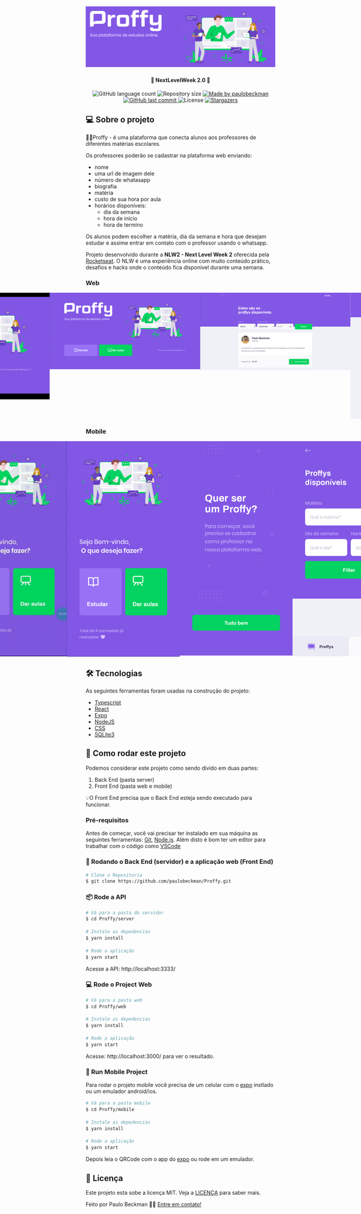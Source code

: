 <h1 align="center">
    <img alt="NextLevelWeek2" title="#NextLevelWeek2" src="./github-assets/banner.png" />
</h1>

<h4 align="center"> 
	🚀 NextLevelWeek 2.0 🚀
</h4>
  
<p align="center">
  <img alt="GitHub language count" src="https://img.shields.io/github/languages/count/paulobeckman/Proffy?color=%2304D361">
  
  <img alt="Repository size" src="https://img.shields.io/github/repo-size/paulobeckman/Proffy">
  
  <a href="https://www.linkedin.com/in/paulobeckman/">
    <img alt="Made by paulobeckman" src="https://img.shields.io/badge/made%20by-paulobeckman-%2304D361">
  </a>
	
  
  <a href="https://github.com/paulobeckman/Proffy/commits/master">
    <img alt="GitHub last commit" src="https://img.shields.io/github/last-commit/paulobeckman/Proffy">
  </a>

  <img alt="License" src="https://img.shields.io/badge/license-MIT-brightgreen">
   <a href="https://github.com/paulobeckman/Proffy/stargazers">
    <img alt="Stargazers" src="https://img.shields.io/github/stars/paulobeckman/Proffy?style=social">
  </a>
</p>


## 💻 Sobre o projeto

🧑‍🏫Proffy - é uma plataforma que conecta alunos aos professores de diferentes matérias escolares.

Os professores poderão se cadastrar na plataforma web enviando:
- nome
- uma url de imagem dele 
- número de whatasapp
- biografia
- matéria
- custo de sua hora por aula
- horários disponíveis:
  - dia da semana 
  - hora de início
  - hora de termino

Os alunos podem escolher a matéria, dia da semana e hora que desejam estudar e assime entrar em contato com o professor usando o whatsapp.
 
Projeto desenvolvido durante a **NLW2 - Next Level Week 2** oferecida pela [Rocketseat](rs).
O NLW é uma experiência online com muito conteúdo prático, desafios e hacks onde o conteúdo fica disponível durante uma semana.


### Web

<p align="center" style="display: flex; align-items: flex-start; justify-content: center;">
	
  <img alt="NextLevelWeek2" title="#NextLevelWeek2" src="./github-assets/Proffy.gif" width="800px">	
		
  <img alt="NextLevelWeek2" title="#NextLevelWeek2" src="./github-assets/pagina1.png" width="400px">

  <img alt="NextLevelWeek2" title="#NextLevelWeek2" src="./github-assets/pagina2.png" width="400px">

  <img alt="NextLevelWeek2" title="#NextLevelWeek2" src="./github-assets/pagina3.png" width="400px">
</p>


### Mobile

<p align="center" style="display: flex; align-items: flex-start; justify-content: center;">
	
  <img alt="NextLevelWeek2" title="#NextLevelWeek2" src="./github-assets/Proffy2.gif" width="295px">	
		
  <img alt="NextLevelWeek2" title="#NextLevelWeek2" src="./github-assets/pagina4.png" width="300px">

  <img alt="NextLevelWeek2" title="#NextLevelWeek2" src="./github-assets/pagina5.png" width="300px">

  <img alt="NextLevelWeek2" title="#NextLevelWeek2" src="./github-assets/pagina6.png" width="300px">
</p>

## 🛠 Tecnologias

As seguintes ferramentas foram usadas na construção do projeto:

- [Typescript][ts]
- [React][react]
- [Expo][expo]
- [NodeJS][nodejs]
- [CSS][CSS]
- [SQLite3][SQLite]



## 🚀 Como rodar este projeto

Podemos considerar este projeto como sendo divido em duas partes:
1. Back End (pasta server) 
2. Front End (pasta web e mobile)

💡O Front End precisa que o Back End esteja sendo executado para funcionar.

### Pré-requisitos

Antes de começar, você vai precisar ter instalado em sua máquina as seguintes ferramentas:
[Git](https://git-scm.com), [Node.js][nodejs]. 
Além disto é bom ter um editor para trabalhar com o código como [VSCode][vscode]

### 🎲 Rodando o Back End (servidor) e a aplicação web (Front End)

```bash
# Clone o Repositoria
$ git clone https://github.com/paulobeckman/Proffy.git
```

### 📦 Rode a API

```bash
# Vá para a pasta do servidor
$ cd Proffy/server

# Instale as depedencias
$ yarn install

# Rode a aplicação
$ yarn start
```
Acesse a API: http://localhost:3333/

### 💻 Rode o Project Web

```bash
# Vá para a pasta web
$ cd Proffy/web

# Instale as depedencias
$ yarn install

# Rode a aplicação
$ yarn start
```
Acesse: http://localhost:3000/ para ver o resultado.

### 📱 Run Mobile Project
Para rodar o projeto mobile você precisa de um celular com o [expo](https://play.google.com/store/apps/details?id=host.exp.exponent) instlado ou um emulador android/ios.

```bash
# Vá para a pasta mobile
$ cd Proffy/mobile

# Instale as depedencias
$ yarn install

# Rode a aplicação
$ yarn start
```
Depois leia o QRCode com o app do [expo](https://play.google.com/store/apps/details?id=host.exp.exponent) ou rode em um emulador.


## 📝 Licença

Este projeto esta sobe a licença MIT. Veja a [LICENÇA](license) para saber mais.

Feito por Paulo Beckman 👋🏽 [Entre em contato!](https://www.linkedin.com/in/paulo-beckman/)

[nodejs]: https://nodejs.org/
[yarn]: https://yarnpkg.com/
[vscode]: https://code.visualstudio.com/
[license]: https://opensource.org/licenses/MIT
[rs]: https://rocketseat.com.br>
[CSS]: https://developer.mozilla.org/pt-BR/docs/Web/CSS
[SQLite]: https://www.sqlitetutorial.net/sqlite-nodejs/
[ts]: https://www.typescriptlang.org/
[react]: https://reactjs.org/
[expo]: https://expo.io/
